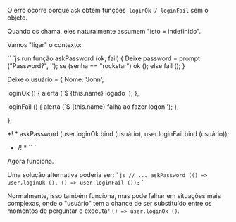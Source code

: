 
O erro ocorre porque `ask` obtém funções` loginOk / loginFail` sem o objeto.

Quando os chama, eles naturalmente assumem "isto = indefinido".

Vamos "ligar" o contexto:

`` `js run
função askPassword (ok, fail) {
Deixe password = prompt ("Password?", '');
se (senha == "rockstar") ok ();
else fail ();
}

Deixe o usuário = {
Nome: 'John',

loginOk () {
alerta (`$ {this.name} logado ');
},

loginFail () {
alerta (`$ {this.name} falha ao fazer logon ');
},

};

*! *
askPassword (user.loginOk.bind (usuário), user.loginFail.bind (usuário));
* /! *
`` `

Agora funciona.

Uma solução alternativa poderia ser:
`` `js
// ...
askPassword (() => user.loginOk (), () => user.loginFail ());
`` `

Normalmente, isso também funciona, mas pode falhar em situações mais complexas, onde o "usuário" tem a chance de ser substituído entre os momentos de perguntar e executar `() => user.loginOk ()`.


